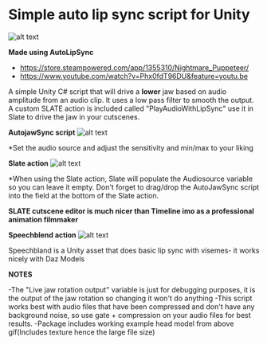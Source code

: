 # Simple auto lip sync script for Unity

![alt text](https://media.giphy.com/media/cilORnhbi89xYPT2zK/source.gif)

**Made using AutoLipSync**
* https://store.steampowered.com/app/1355310/Nightmare_Puppeteer/
* https://www.youtube.com/watch?v=Phx0fdT96DU&feature=youtu.be



A simple Unity C# script that will drive a **lower** jaw based on audio amplitude from an audio clip. It uses a low pass filter to smooth the output.
A custom SLATE action is included called "PlayAudioWithLipSync" use it in Slate to drive the jaw in your cutscenes.

**AutojawSync script**
![alt text](https://i.imgur.com/IHqKOtn.png)

*Set the audio source and adjust the sensitivity and min/max to your liking

**Slate action**
![alt text](https://i.imgur.com/wwKUoYp.png)

*When using the Slate action, Slate will populate the Audiosource variable so you can leave it empty. Don't forget to drag/drop the AutoJawSync script into the field at the bottom of the Slate action.

**SLATE cutscene editor is much nicer than Timeline imo as a professional animation filmmaker**

**Speechblend action**
![alt text]([https://i.imgur.com/wwKUoYp.png](https://i.imgur.com/QWGC7Xc.png))

Speechbland is a Unity asset that does basic lip sync with visemes- it works nicely with Daz Models

**NOTES**

-The "Live jaw rotation output" variable is just for debugging purposes, it is the output of the jaw rotation so changing it won't do anything
-This script works best with audio files that have been compressed and don't have any background noise, so use gate + compression on your audio files for best results.
-Package includes working example head model from above gif(Includes texture hence the large file size)
